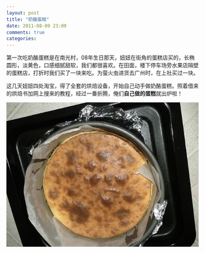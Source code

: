 ```yaml
---
layout: post
title: "奶酪蛋糕"
date: 2011-08-09 23:09
comments: true
categories:
---
```


第一次吃奶酪蛋糕是在南光村，08年生日那天，妞妞在街角的蛋糕店买的，长椭圆形，淡黄色，口感细腻甜软，我们都很喜欢。在田面，楼下停车场旁水果店隔壁的蛋糕店，打折时我们买了一块来吃。为萤火虫进货去广州时，在上社买过一块。

这几天妞妞四处淘宝，得了全套的烘焙设备，开始自己动手做奶酪蛋糕。照着借来的烘焙书加网上搜来的教程，经过一番折腾，俺们**自己做的蛋糕**就出炉啦！

![](/images/20110809.jpg)
